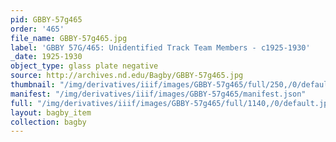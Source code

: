 ```yaml
---
pid: GBBY-57g465
order: '465'
file_name: GBBY-57g465.jpg
label: 'GBBY 57G/465: Unidentified Track Team Members - c1925-1930'
_date: 1925-1930
object_type: glass plate negative
source: http://archives.nd.edu/Bagby/GBBY-57g465.jpg
thumbnail: "/img/derivatives/iiif/images/GBBY-57g465/full/250,/0/default.jpg"
manifest: "/img/derivatives/iiif/images/GBBY-57g465/manifest.json"
full: "/img/derivatives/iiif/images/GBBY-57g465/full/1140,/0/default.jpg"
layout: bagby_item
collection: bagby
---
```

